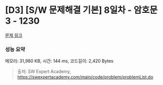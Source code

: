 # [D3] [S/W 문제해결 기본] 8일차 - 암호문3 - 1230 

[문제 링크](https://swexpertacademy.com/main/code/problem/problemDetail.do?contestProbId=AV14zIwqAHwCFAYD) 

### 성능 요약

메모리: 31,980 KB, 시간: 144 ms, 코드길이: 2,420 Bytes



> 출처: SW Expert Academy, https://swexpertacademy.com/main/code/problem/problemList.do